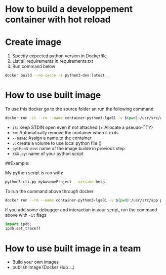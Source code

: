 # How to build a developpement container with hot reload

# Create image
1. Specify expected python version in Dockerfile
2. List all requirements in requirements.txt
3. Run command below
```bash
docker build --no-cache -t python3-dev:latest .
```

# How to use built image
To use this docker go to the source folder an run the following command:
```bash
docker run -it --rm --name container-python3-lga01 -v $(pwd):/usr/src/app python3-dev XXXX.py
```

- `it`: Keep STDIN open even if not attached (+ Allocate a pseudo-TTY)
- `rm`: Automatically remove the container when it exits
- `--name`: Assign a name to the container  
- `v`: create a volume to use local python file ()
- `python3-dev`: name of the image builde in previous step
- `XXX.py`: name of your python script

##Example:

My python script is run with:
```bash
python3 cli.py myAwsomeProject --version beta
```

To run the command above through docker
```bash
docker run --rm --name container-python3-lga01 -v $(pwd):/usr/src/app python3-dev cli.py lga --version lga
```

If you add some debugger and interaction in your script, run the command above with `-it` flags
```python
import ipdb;
ipdb.set_trace()
```

# How to use built image in a team
- Build your own images
- publish image (Docker Hub ...)
